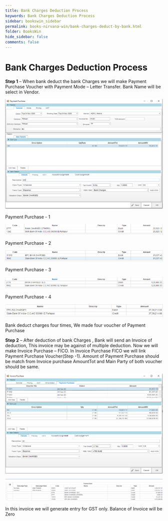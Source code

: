 ```yaml
---
title: Bank Charges Deduction Process
keywords: Bank Charges Deduction Process
sidebar: bookswin_sidebar
permalink: books-nirvana-win/bank-charges-deduct-by-bank.html
folder: BooksWin
hide_sidebar: false
comments: false
---
```


# Bank Charges Deduction Process

**Step 1** – When bank deduct the bank Charges we will make Payment Purchase Voucher with Payment Mode – Letter Transfer. Bank Name will be select in Vendor.

![](/images/bankChargesdeduction.png)

Payment Purchase - 1

![](/images/PaymentPurchase-1.png)

Payment Purchase - 2

![](/images/PaymentPurchase-2.png)

Payment Purchase - 3

![](/images/PaymentPurchase-3.png)

Payment Purchase - 4

![](/images/PaymentPurchase-4.png)

Bank deduct charges four times, We made four voucher of Payment Purchase

**Step 2** – After deduction of bank Charges , Bank will send an Invoice of deduction, This invoice may be against of multiple deduction. Now we will make Invoice Purchase – FICO. In Invoice Purchase FICO we will link Payment Purchase Voucher(Step -1). Amount of Payment Purchase should be match from Invoice purchase AmountTot and Main Party of both voucher should be same. 

![](/images/AfterdeductionofbankCharges1.png)

![](/images/AfterdeductionofbankCharges2.png)

In this invoice we will generate entry for GST only. Balance of Invoice will be Zero